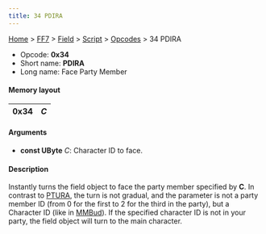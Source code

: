 ```yaml
---
title: 34 PDIRA
---
```


[Home](../../../../Main%20Page.md.md) > [FF7](../../../../FF7.md) > [Field](../../../Field.md) > [Script](../../Script.md) > [Opcodes](../Opcodes.md) > 34 PDIRA

-   Opcode: **0x34**
-   Short name: **PDIRA**
-   Long name: Face Party Member

#### Memory layout

| 0x34 | *C* |
|------|-----|

#### Arguments

-   **const UByte** *C*: Character ID to face.

#### Description

Instantly turns the field object to face the party member specified by
**C**. In contrast to [PTURA][], the turn is not gradual, and the
parameter is not a party member ID (from 0 for the first to 2 for the
third in the party), but a Character ID (like in [MMBud][]). If the
specified character ID is not in your party, the field object will turn
to the main character.

  [PTURA]: 35%20PTURA.md "wikilink"
  [MMBud]: CD%20MMBud.md "wikilink"
